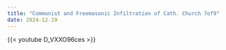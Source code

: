 ```yaml
---
title: "Communist and Freemasonic Infiltration of Cath. Church 7of9"
date: 2024-12-19
---
```


{{< youtube D_VXXO96ces >}}
